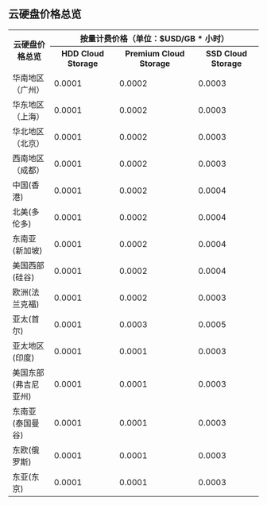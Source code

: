 <span id="CBS"></span>
## 云硬盘价格总览
<table>
	<tbody>
		<tr>
            <th style="width: 10%;" rowspan="2">云硬盘价格总览</th>
            <th style="width: 50%;" colspan="3">按量计费价格（单位：$USD/GB * 小时）</th>
     </tr>
      <tr>
                <th>HDD Cloud Storage</th>
                <th>Premium Cloud Storage</th>
                <th>SSD Cloud Storage</th>
            </tr>
            <tr>
                <td>华南地区（广州）</td>
                <td>0.0001</td>
                <td>0.0002</td>
                <td>0.0003</td>
            </tr>
            <tr>
                <td>华东地区（上海）</td>
                <td>0.0001</td>
                <td>0.0002</td>
                <td>0.0003</td>
            </tr>         
            <tr>
                <td>华北地区（北京）</td>
                <td>0.0001</td>
                <td>0.0002</td>
                <td>0.0003</td>
            </tr>
            <tr>
                <td>西南地区（成都）</td>
                <td>0.0001</td>
                <td>0.0002</td>
                <td>0.0003</td>
            </tr>
            <tr>
                <td>中国(香港) </td>
                <td>0.0001</td>
                <td>0.0002</td>
                <td>0.0004</td>
            </tr>
            <tr>
                <td>北美(多伦多)</td>
                <td>0.0001</td>
                <td>0.0002</td>
                <td>0.0004</td>
            </tr>
            <tr>
                <td>东南亚(新加坡)</td>
                <td>0.0001</td>
                <td>0.0002</td>
                <td>0.0004</td>
            </tr>
            <tr>
                <td>美国西部(硅谷)</td>
                <td>0.0001</td>
                <td>0.0002</td>
                <td>0.0004</td>
            </tr>
            <tr>
                <td>欧洲(法兰克福)</td>
                <td>0.0001</td>
                <td>0.0002</td>
                <td>0.0003</td>
            </tr>
            <tr>
                <td>亚太(首尔)</td>
                <td>0.0001</td>
                <td>0.0003</td>
                <td>0.0005</td>
            </tr>
            <tr>
                <td>亚太地区(印度)</td>
                <td>0.0001</td>
                <td>0.0001</td>
                <td>0.0003</td>
            </tr>
            <tr>
                <td>美国东部(弗吉尼亚州)</td>
                <td>0.0001</td>
                <td>0.0001</td>
                <td>0.0003</td>
            </tr>
            <tr>
                <td>东南亚(泰国曼谷)</td>
                <td>0.0001</td>
                <td>0.0001</td>
                <td>0.0003</td>
            </tr>
            <tr>
                <td>东欧(俄罗斯)</td>
                <td>0.0001</td>
                <td>0.0001</td>
                <td>0.0003</td>
            </tr>        
            <tr>
                <td>东亚(东京)</td>
                <td>0.0001</td>
                <td>0.0001</td>
                <td>0.0003</td>
            </tr>
        </tbody>
    </table>
